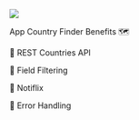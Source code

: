 ![](https://media.giphy.com/media/mDH5BJOJI6ZcCUiDth/giphy.gif)

App Country Finder Benefits 🗺️

📌 REST Countries API 

📌 Field Filtering

📌 Notiflix

📌 Error Handling
